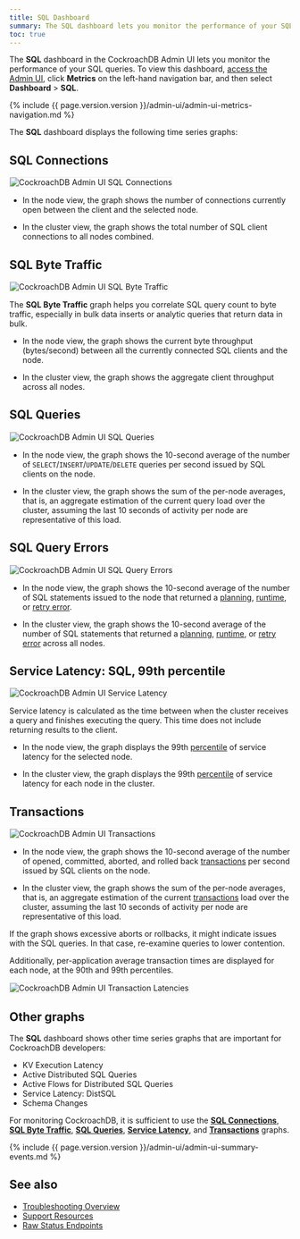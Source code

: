 ```yaml
---
title: SQL Dashboard
summary: The SQL dashboard lets you monitor the performance of your SQL queries.
toc: true
---
```


The **SQL** dashboard in the CockroachDB Admin UI lets you monitor the performance of your SQL queries. To view this dashboard, [access the Admin UI](admin-ui-overview.html#admin-ui-access), click **Metrics** on the left-hand navigation bar, and then select **Dashboard** > **SQL**.

{% include {{ page.version.version }}/admin-ui/admin-ui-metrics-navigation.md %}

The **SQL** dashboard displays the following time series graphs:

## SQL Connections

<img src="{{ 'images/v20.2/admin_ui_sql_connections.png' | relative_url }}" alt="CockroachDB Admin UI SQL Connections" style="border:1px solid #eee;max-width:100%" />

- In the node view, the graph shows the number of connections currently open between the client and the selected node.

- In the cluster view, the graph shows the total number of SQL client connections to all nodes combined.

## SQL Byte Traffic

<img src="{{ 'images/v20.2/admin_ui_sql_byte_traffic.png' | relative_url }}" alt="CockroachDB Admin UI SQL Byte Traffic" style="border:1px solid #eee;max-width:100%" />

The **SQL Byte Traffic** graph helps you correlate SQL query count to byte traffic, especially in bulk data inserts or analytic queries that return data in bulk.

- In the node view, the graph shows the current byte throughput (bytes/second) between all the currently connected SQL clients and the node.

- In the cluster view, the graph shows the aggregate client throughput across all nodes.

## SQL Queries

<img src="{{ 'images/v20.2/admin_ui_sql_queries.png' | relative_url }}" alt="CockroachDB Admin UI SQL Queries" style="border:1px solid #eee;max-width:100%" />

- In the node view, the graph shows the 10-second average of the number of `SELECT`/`INSERT`/`UPDATE`/`DELETE` queries per second issued by SQL clients on the node.

- In the cluster view, the graph shows the sum of the per-node averages, that is, an aggregate estimation of the current query load over the cluster, assuming the last 10 seconds of activity per node are representative of this load.

## SQL Query Errors

<img src="{{ 'images/v20.2/admin_ui_sql_query_errors.png' | relative_url }}" alt="CockroachDB Admin UI SQL Query Errors" style="border:1px solid #eee;max-width:100%" />

- In the node view, the graph shows the 10-second average of the number of SQL statements issued to the node that returned a [planning](architecture/sql-layer.html#sql-parser-planner-executor),  [runtime](architecture/sql-layer.html#sql-parser-planner-executor), or [retry error](transactions.html#error-handling).

- In the cluster view, the graph shows the 10-second average of the number of SQL statements that returned a [planning](architecture/sql-layer.html#sql-parser-planner-executor),  [runtime](architecture/sql-layer.html#sql-parser-planner-executor), or [retry error](transactions.html#error-handling) across all nodes.

## Service Latency: SQL, 99th percentile

<img src="{{ 'images/v20.2/admin_ui_service_latency_99_percentile.png' | relative_url }}" alt="CockroachDB Admin UI Service Latency" style="border:1px solid #eee;max-width:100%" />

Service latency is calculated as the time between when the cluster receives a query and finishes executing the query. This time does not include returning results to the client.

- In the node view, the graph displays the 99th [percentile](https://en.wikipedia.org/wiki/Percentile#The_normal_distribution_and_percentiles) of service latency for the selected node.

- In the cluster view, the graph displays the 99th [percentile](https://en.wikipedia.org/wiki/Percentile#The_normal_distribution_and_percentiles) of service latency for each node in the cluster.

## Transactions

<img src="{{ 'images/v20.2/admin_ui_transactions.png' | relative_url }}" alt="CockroachDB Admin UI Transactions" style="border:1px solid #eee;max-width:100%" />

- In the node view, the graph shows the 10-second average of the number of opened, committed, aborted, and rolled back [transactions](transactions.html) per second issued by SQL clients on the node.

- In the cluster view, the graph shows the sum of the per-node averages, that is, an aggregate estimation of the current [transactions](transactions.html) load over the cluster, assuming the last 10 seconds of activity per node are representative of this load.

If the graph shows excessive aborts or rollbacks, it might indicate issues with the SQL queries. In that case, re-examine queries to lower contention.

Additionally, per-application average transaction times are displayed for each node, at the 90th and 99th percentiles.

<img src="{{ 'images/v20.2/admin_ui_transaction_latency.png' | relative_url }}" alt="CockroachDB Admin UI Transaction Latencies" style="border:1px solid #eee;max-width:100%" />

## Other graphs

The **SQL** dashboard shows other time series graphs that are important for CockroachDB developers:

- KV Execution Latency
- Active Distributed SQL Queries
- Active Flows for Distributed SQL Queries
- Service Latency: DistSQL
- Schema Changes

For monitoring CockroachDB, it is sufficient to use the [**SQL Connections**](#sql-connections), [**SQL Byte Traffic**](#sql-byte-traffic), [**SQL Queries**](#sql-queries), [**Service Latency**](#service-latency-sql-99th-percentile), and [**Transactions**](#transactions) graphs.

{% include {{ page.version.version }}/admin-ui/admin-ui-summary-events.md %}

## See also

- [Troubleshooting Overview](troubleshooting-overview.html)
- [Support Resources](support-resources.html)
- [Raw Status Endpoints](monitoring-and-alerting.html#raw-status-endpoints)
